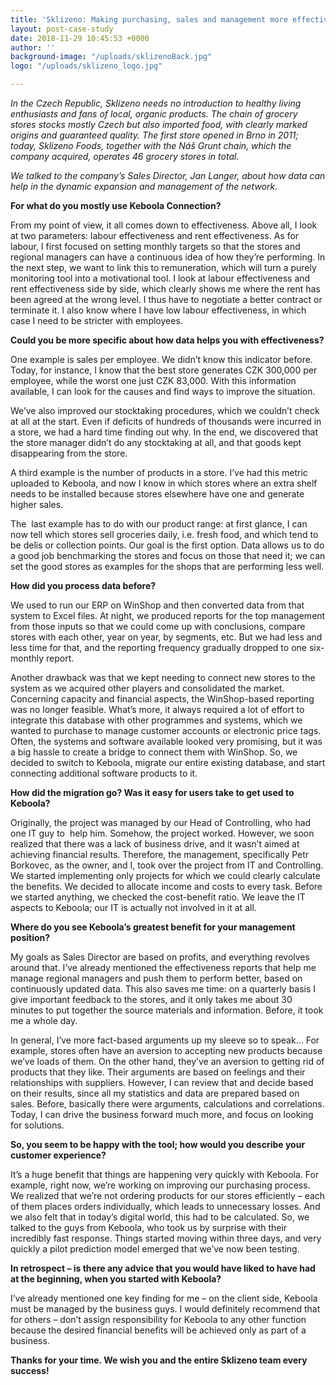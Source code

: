 ```yaml
---
title: 'Sklizeno: Making purchasing, sales and management more effective'
layout: post-case-study
date: 2018-11-29 10:45:53 +0000
author: ''
background-image: "/uploads/sklizenoBack.jpg"
logo: "/uploads/sklizeno_logo.jpg"

---
```

_In the Czech Republic, Sklizeno needs no introduction to healthy living enthusiasts and fans of local, organic products. The chain of grocery stores stocks mostly Czech but also imported food, with clearly marked origins and guaranteed quality. The first store opened in Brno in 2011; today, Sklizeno Foods, together with the Náš Grunt chain, which the company acquired, operates 46 grocery stores in total._ 

_We talked to the company’s Sales Director, Jan Langer, about how data can help in the dynamic expansion and management of the network._ 

**For what do you mostly use Keboola Connection?**

From my point of view, it all comes down to effectiveness. Above all, I look at two parameters: labour effectiveness and rent effectiveness. As for labour, I first focused on setting monthly targets so that the stores and regional managers can have a continuous idea of how they’re performing. In the next step, we want to link this to remuneration, which will turn a purely monitoring tool into a motivational tool. I look at labour effectiveness and rent effectiveness side by side, which clearly shows me where the rent has been agreed at the wrong level. I thus have to negotiate a better contract or terminate it. I also know where I have low labour effectiveness, in which case I need to be stricter with employees.

**Could you be more specific about how data helps you with effectiveness?**

One example is sales per employee. We didn’t know this indicator before. Today, for instance, I know that the best store generates CZK 300,000 per employee, while the worst one just CZK 83,000. With this information available, I can look for the causes and find ways to improve the situation.

We’ve also improved our stocktaking procedures, which we couldn’t check at all at the start. Even if deficits of hundreds of thousands were incurred in a store, we had a hard time finding out why. In the end, we discovered that the store manager didn’t do any stocktaking at all, and that goods kept disappearing from the store. 

A third example is the number of products in a store. I’ve had this metric uploaded to Keboola, and now I know in which stores where an extra shelf needs to be installed because stores elsewhere have one and generate higher sales.

The  last example has to do with our product range: at first glance, I can now tell which stores sell groceries daily, i.e. fresh food, and which tend to be delis or collection points. Our goal is the first option. Data allows us to do a good job benchmarking the stores and focus on those that need it; we can set the good stores as examples for the shops that are performing less well.

**How did you process data before?**

We used to run our ERP on WinShop and then converted data from that system to Excel files. At night, we produced reports for the top management from those inputs so that we could come up with conclusions, compare stores with each other, year on year, by segments, etc. But we had less and less time for that, and the reporting frequency gradually dropped to one six-monthly report. 

Another drawback was that we kept needing to connect new stores to the system as we acquired other players and consolidated the market. Concerning capacity and financial aspects, the WinShop-based reporting was no longer feasible. What’s more, it always required a lot of effort to integrate this database with other programmes and systems, which we wanted to purchase to manage customer accounts or electronic price tags. Often, the systems and software available looked very promising, but it was a big hassle to create a bridge to connect them with WinShop. So, we decided to switch to Keboola, migrate our entire existing database, and start connecting additional software products to it.

**How did the migration go? Was it easy for users take to get used to Keboola?**

Originally, the project was managed by our Head of Controlling, who had one IT guy to  help him. Somehow, the project worked. However, we soon realized that there was a lack of business drive, and it wasn’t aimed at achieving financial results. Therefore, the management, specifically Petr Borkovec, as the owner, and I, took over the project from IT and Controlling. We started implementing only projects for which we could clearly calculate the benefits. We decided to allocate income and costs to every task. Before we started anything, we checked the cost-benefit ratio. We leave the IT aspects to Keboola; our IT is actually not involved in it at all. 

**Where do you see Keboola’s greatest benefit for your management position?**

My goals as Sales Director are based on profits, and everything revolves around that. I’ve already mentioned the effectiveness reports that help me manage regional managers and push them to perform better, based on continuously updated data. This also saves me time: on a quarterly basis I give important feedback to the stores, and it only takes me about 30 minutes to put together the source materials and information. Before, it took me a whole day. 

In general, I’ve more fact-based arguments up my sleeve so to speak... For example, stores often have an aversion to accepting new products because we’ve loads of them. On the other hand, they’ve an aversion to getting rid of products that they like. Their arguments are based on feelings and their relationships with suppliers. However, I can review that and decide based on their results, since all my statistics and data are prepared based on sales. Before, basically there were arguments, calculations and correlations. Today, I can drive the business forward much more, and focus on looking for solutions.

**So, you seem to be happy with the tool; how would you describe your customer experience?**

It’s a huge benefit that things are happening very quickly with Keboola. For example, right now, we’re working on improving our purchasing process. We realized that we’re not ordering products for our stores efficiently – each of them places orders individually, which leads to unnecessary losses. And we also felt that in today’s digital world, this had to be calculated. So, we talked to the guys from Keboola, who took us by surprise with their incredibly fast response. Things started moving within three days, and very quickly a pilot prediction model emerged that we’ve now been testing. 

**In retrospect – is there any advice that you would have liked to have had at the beginning, when you started with Keboola?**

I’ve already mentioned one key finding for me – on the client side, Keboola must be managed by the business guys. I would definitely recommend that for others – don’t assign responsibility for Keboola to any other function because the desired financial benefits will be achieved only as part of a business. 

**Thanks for your time. We wish you and the entire Sklizeno team every success!**